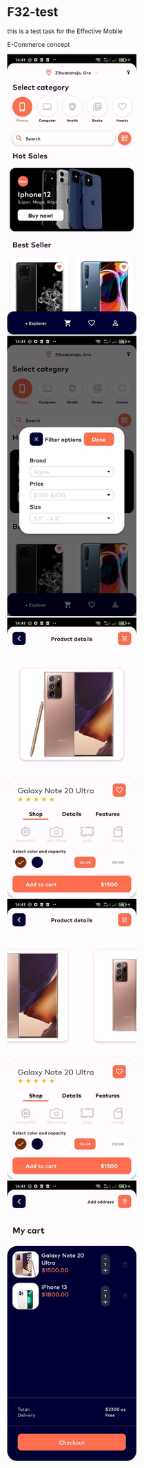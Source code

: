 # F32-test
this is a test task for the Effective Mobile

E-Commerce concept

<img src="https://github.com/palevominimale/F32-test/blob/master/scr1.jpg" width="300"> <img src="https://github.com/palevominimale/F32-test/blob/master/scr2.jpg" width="300"> <img src="https://github.com/palevominimale/F32-test/blob/master/scr3.jpg" width="300"> <img src="https://github.com/palevominimale/F32-test/blob/master/scr4.jpg" width="300"> <img src="https://github.com/palevominimale/F32-test/blob/master/scr5.jpg" width="300">
